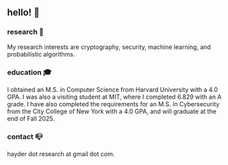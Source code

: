 ## hello! 🌲

### research 🔭 
My research interests are cryptography, security, machine learning, and probabilistic algorithms.

### education 🎓
I obtained an M.S. in Computer Science from Harvard University with a 4.0 GPA. I was also a visiting student at MIT, where I completed 6.829 with an A grade. I have also completed the requirements for an M.S. in Cybersecurity from the City College of New York with a 4.0 GPA, and will graduate at the end of Fall 2025.

### contact 📪  
hayder dot research at gmail dot com.

<!--
**jadidbourbaki/jadidbourbaki** is a ✨ _special_ ✨ repository because its `README.md` (this file) appears on your GitHub profile.

Here are some ideas to get you started:

- 🔭 I’m currently working on ...
- 🌱 I’m currently learning ...
- 👯 I’m looking to collaborate on ...
- 🤔 I’m looking for help with ...
- 💬 Ask me about ...
- 📫 How to reach me: ...
- 😄 Pronouns: ...
- ⚡ Fun fact: ...
-->
